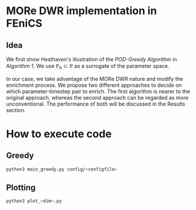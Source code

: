 # MORe DWR implementation in FEniCS
## Idea 

We first show Hesthaven's illustration of the *POD-Greedy Algorithm* in Algorithm 1. We use $\mathbb{P}_h \subset \mathbb{P}$ as a surrogate of the parameter space.


In our case, we take advantage of the MORe DWR nature and modify the enrichment process. We propose two different approaches to decide on which parameter-timestep pair to enrich. The first algorithm is nearer to the original approach, whereas the second approach can be regarded as more unconventional. The performance of both will be discussed in the Results section.

# How to execute code 
## Greedy 

```bash
python3 main_greedy.py config/<configfile>
```

## Plotting 

```bash
python3 plot_<dim>.py
```
